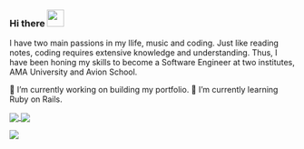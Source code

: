### Hi there <img src="https://raw.githubusercontent.com/MartinHeinz/MartinHeinz/master/wave.gif" width="30px">

I have two main passions in my llife, music and coding. Just like reading notes, coding requires extensive knowledge and understanding. Thus, I have been honing my skills to become a Software Engineer at two institutes, AMA University and Avion School.

🔭 I’m currently working on building my portfolio.
🌱 I’m currently learning Ruby on Rails.

<a href="https://github.com/EliezerAmbion/github-readme-stats">
  <img align="center" src="https://github-readme-stats.vercel.app/api?username=EliezerAmbion&&show_icons=true&theme=merko" />
</a>
<a href="https://github.com/EliezerAmbion/github-readme-stats">
  <img align="center" src="https://github-readme-stats.vercel.app/api/top-langs/?username=EliezerAmbion&layout=compact&theme=merko" />
</a>

![](https://img.shields.io/badge/<WORD_ON_LEFT>-<WORD_ON_RIGHT>-informational?style=flat&logo=<LOGO_NAME>&logoColor=white&color=2bbc8a)

<!--
**EliezerAmbion/EliezerAmbion** is a ✨ _special_ ✨ repository because its `README.md` (this file) appears on your GitHub profile.

Here are some ideas to get you started:

- 🔭 I’m currently working on ...
- 🌱 I’m currently learning ...
- 👯 I’m looking to collaborate on ...
- 🤔 I’m looking for help with ...
- 💬 Ask me about ...
- 📫 How to reach me: ...
- 😄 Pronouns: ...
- ⚡ Fun fact: ...
-->
